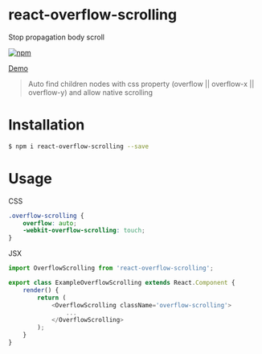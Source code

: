 react-overflow-scrolling
=====================
Stop propagation body scroll

[![npm](https://img.shields.io/npm/v/react-overflow-scrolling.svg)](https://www.npmjs.com/package/react-overflow-scrolling)

[Demo](https://evokit.net/demo/react-overflow-scrolling/)

> Auto find children nodes with css property (overflow || overflow-x || overflow-y) and allow native scrolling

# Installation

```bash
$ npm i react-overflow-scrolling --save
```

# Usage

CSS

```css
.overflow-scrolling {
    overflow: auto;
    -webkit-overflow-scrolling: touch;
}
```

JSX

```js
import OverflowScrolling from 'react-overflow-scrolling';

export class ExampleOverflowScrolling extends React.Component {
    render() {
        return (
            <OverflowScrolling className='overflow-scrolling'>
                ...
            </OverflowScrolling>
        );
    }
}
```
